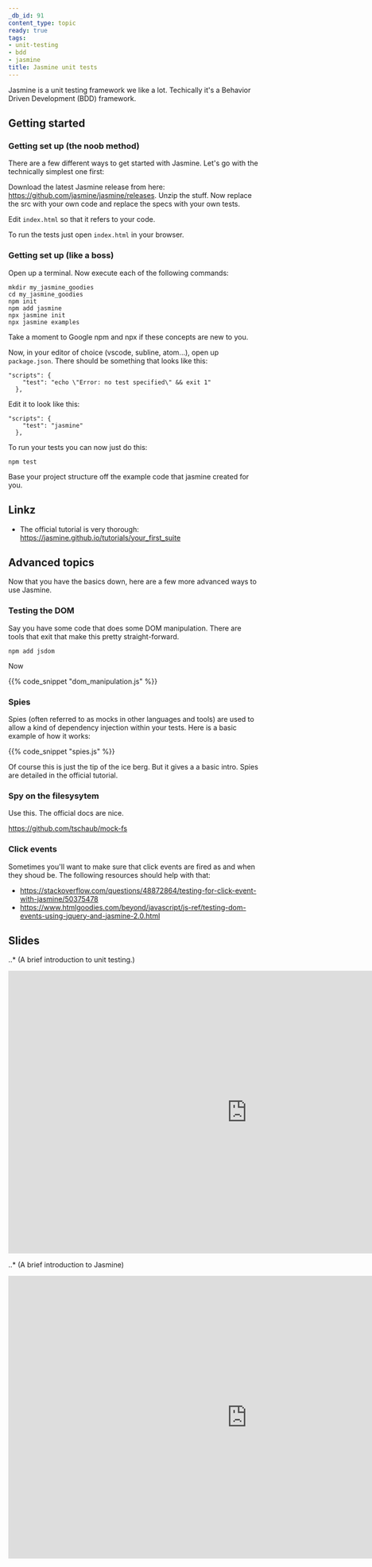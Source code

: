```yaml
---
_db_id: 91
content_type: topic
ready: true
tags:
- unit-testing
- bdd
- jasmine
title: Jasmine unit tests
---
```


Jasmine is a unit testing framework we like a lot. Techically it's a Behavior Driven Development (BDD) framework.

## Getting started

### Getting set up (the noob method)

There are a few different ways to get started with Jasmine. Let's go with the technically simplest one first:

Download the latest Jasmine release from here: https://github.com/jasmine/jasmine/releases. Unzip the stuff. Now replace the src with your own code and replace the specs with your own tests.

Edit `index.html` so that it refers to your code.

To run the tests just open `index.html` in your browser.

### Getting set up (like a boss)

Open up a terminal. Now execute each of the following commands:

```
mkdir my_jasmine_goodies
cd my_jasmine_goodies
npm init
npm add jasmine
npx jasmine init
npx jasmine examples
```

Take a moment to Google npm and npx if these concepts are new to you.

Now, in your editor of choice (vscode, subline, atom...), open up `package.json`. There should be something that looks like this:

```
"scripts": {
    "test": "echo \"Error: no test specified\" && exit 1"
  },
```

Edit it to look like this:

```
"scripts": {
    "test": "jasmine"
  },
```

To run your tests you can now just do this:

```
npm test
```

Base your project structure off the example code that jasmine created for you.

## Linkz

- The official tutorial is very thorough: https://jasmine.github.io/tutorials/your_first_suite

## Advanced topics

Now that you have the basics down, here are a few more advanced ways to use Jasmine.

### Testing the DOM

Say you have some code that does some DOM manipulation. There are tools that exit that make this pretty straight-forward.

```
npm add jsdom
```

Now

{{% code_snippet "dom_manipulation.js" %}}

### Spies

Spies (often referred to as mocks in other languages and tools) are used to allow a kind of dependency injection within your tests. Here is a basic example of how it works:

{{% code_snippet "spies.js" %}}

Of course this is just the tip of the ice berg. But it gives a a basic intro. Spies are detailed in the official tutorial.

### Spy on the filesysytem

Use this. The official docs are nice.

https://github.com/tschaub/mock-fs

### Click events

Sometimes you'll want to make sure that click events are fired as and when they shoud be. The following resources should help with that:

- https://stackoverflow.com/questions/48872864/testing-for-click-event-with-jasmine/50375478
- https://www.htmlgoodies.com/beyond/javascript/js-ref/testing-dom-events-using-jquery-and-jasmine-2.0.html

## Slides

..\* (A brief introduction to unit testing.)

<iframe src="https://docs.google.com/presentation/d/e/2PACX-1vQyevfwH0pQMQxt-t98UybYDI6_gjYBmUenkDY5Xw3XaPAjdnPr_OeRFe7FjaM86siUXTJ7CtasZ0ql/embed?start=false&loop=false&delayms=3000" frameborder="0" width="960" height="569" allowfullscreen="true" mozallowfullscreen="true" webkitallowfullscreen="true"></iframe>

..\* (A brief introduction to Jasmine)

<iframe src="https://docs.google.com/presentation/d/e/2PACX-1vTOk-5Z35h5X_Cn1FXDFtk9nZdWF9rkvKLysqwDOA61aQXX99Ai-oaz2fKgYb86k7xEt3zyFf9ljl1T/embed?start=false&loop=false&delayms=3000" frameborder="0" width="960" height="569" allowfullscreen="true" mozallowfullscreen="true" webkitallowfullscreen="true"></iframe>